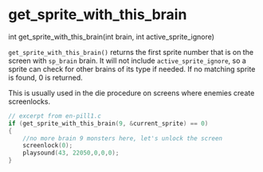 # get_sprite_with_this_brain

<Prototype>int get_sprite_with_this_brain(int brain, int active_sprite_ignore)</Prototype>

`get_sprite_with_this_brain()` returns the first sprite number that is on the screen with `sp_brain` brain. It will not include `active_sprite_ignore`, so a sprite can check for other brains of its type if needed. If no matching sprite is found, 0 is returned.

This is usually used in the die procedure on screens where enemies create screenlocks.

```c
// excerpt from en-pill1.c
if (get_sprite_with_this_brain(9, &current_sprite) == 0)
{
    //no more brain 9 monsters here, let's unlock the screen
    screenlock(0);
    playsound(43, 22050,0,0,0);
}
```

